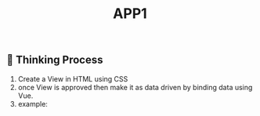 
<h1 align="center">APP1</h1>


<br>

## :dart: Thinking Process ##
1) Create a View in HTML using CSS
2) once View is approved then make it as data driven by binding data using Vue.
3) example:


